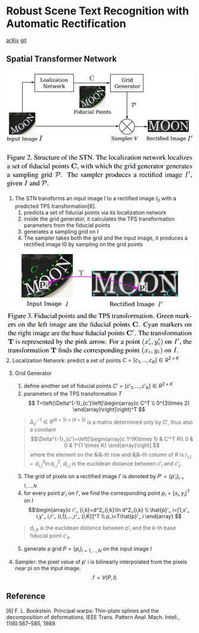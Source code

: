 # Robust Scene Text Recognition with Automatic Rectification
[arXiv](https://arxiv.org/abs/1603.03915)
[git](https://github.com/WarBean/tps_stn_pytorch)

## Spatial Transformer Network
![TPSSTN](./.assets/TPSSTN.jpg)
1. The STN transforms an input image $I$ to a rectified image $I_0$ with a predicted TPS transformation[6].
   1. predicts a set of fiducial points via its localization network
   2. inside the grid generator, it calculates the TPS transformation parameters from the fiducial points
   3. generates a sampling grid on $I$
   4. The sampler takes both the grid and the input image, it produces a rectified image I0 by sampling on the grid points

![TPS](./.assets/TPS.jpg)
2. Localization Network: predict a set of points $C=[c_1,...,c_K]\in R^{2\times K}$

3. Grid Generator
   1.  define another set of fiducial points $C'=[c'_ 1,...,c' _ K]\in R^{2\times K}$
   2. parameters of the TPS transformation $T$
   $$ T=\left(\Delta^{-1}_{c'}\left[\begin{array}c
        C^T \\
        0^{3\times 2}
        \end{array}\right]\right)^T
   $$
   > $\Delta^{-1}_{c'}\in R^{(K+3)\times (K+3)}$ is a matrix determined only by $C'$, thus also a constant
   $$\Delta^{-1}_{c'}=\left[\begin{array}c
        1^{K\times 1} & C'^T R\\
        0 & 0 & 1^{1 \times K}
        \end{array}\right]
   $$
   where the element on the &i&-th row and &j&-th column of $R$ is $r_{i,j}=d^2_{i,j} \ln d^2_{i,j}$, $d_{i,j}$ is the euclidean distance between $c'_ i$ and $c'_ j$.

   3. The grid of pixels on a rectified image $I'$ is denoted by $P'=\{ p'_ i\}_{i=1,...,N}$
   4. for every point $p'_ i$ on $I'$, we find the corresponding point $p_i = [x_i, y_i]^T$ on $I$
   $$\begin{array}c
   r'_ {i,k}=d^2_{i,k}\ln d^2_{i,k} \\
   \hat{p}'_ i=[1,x'_ i,y'_ i,r'_ {i,1},...,r'_ {i,K}]^T \\
   p_i=T\hat{p}'_ i
   \end{array}
   $$
   > $d_{i,k}$ is the euclidean distance between $p'_ i$ and the $k$-th base fiducial point $c'_ k$.

   5. generate a grid $P = \{p_i\}_{i=1,...,N}$ on the input image $I$
4. Sampler: the pixel value of $p'$ i is bilinearly interpolated from the pixels near pi on the input image.
$$ I' = V(P,I) $$

## Reference
[6] F. L. Bookstein. Principal warps: Thin-plate splines and the decomposition of deformations. IEEE Trans. Pattern Anal. Mach. Intell., 11(6):567–585, 1989.
